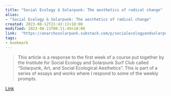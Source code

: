 ```yaml
---
title: "Social Ecology & Solarpunk: The aesthetics of radical change"
alias:
- "Social Ecology & Solarpunk: The aesthetics of radical change"
created: 2023-08-12T21:43:11+10:00
modified: 2023-08-13T00:11:49+10:00
link:  "https://anarchosolarpunk.substack.com/p/socialecologyandsolarpunk"
tags:
- bookmark
---
```


> This article is a response to the first week of a course put together by the Institute for Social Ecology and Solarpunk Surf Club called “Solarpunk, Art, and Social Ecological Aesthetics”. This is part of a series of essays and works where I respond to some of the weekly prompts.

[Link](https://anarchosolarpunk.substack.com/p/socialecologyandsolarpunk)